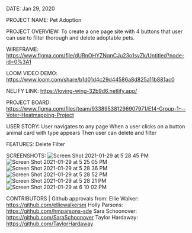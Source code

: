 DATE:
Jan 29, 2020


PROJECT NAME:
Pet Adoption


PROJECT OVERVIEW:
To create a one page site with 4 buttons that user
can use to filter thorough and delete adoptable pets. 


WIREFRAME:
https://www.figma.com/file/dURnOHYZNqnCJu23o1syZk/Untitled?node-id=0%3A1


LOOM VIDEO DEMO:
https://www.loom.com/share/b1d01d4c29d44586a8d825a11b881ac0


NELIFY LINK:
https://loving-wing-32b9d6.netlify.app/


PROJECT BOARD:
https://www.figma.com/files/team/933895381296907971/E14-Group-1---Voter-Heatmapping-Project


USER STORY:
User navigates to any page
When a user clicks on a button animal card with type appears
Then user can delete and filter



FEATURES:
Delete
Filter

SCREENSHOTS:
![Screen Shot 2021-01-29 at 5 28 45 PM](https://user-images.githubusercontent.com/68397076/106337723-89e38c00-6257-11eb-8dde-d3e62dfe7f72.png)
![Screen Shot 2021-01-29 at 5 25 05 PM](https://user-images.githubusercontent.com/68397076/106337725-8a7c2280-6257-11eb-93ea-f0fcb5993d96.png)
![Screen Shot 2021-01-29 at 5 28 36 PM](https://user-images.githubusercontent.com/68397076/106337726-8b14b900-6257-11eb-9520-afe2dc8fc0e5.png)
![Screen Shot 2021-01-29 at 5 28 52 PM](https://user-images.githubusercontent.com/68397076/106337727-8bad4f80-6257-11eb-920c-f146498dd12e.png)
![Screen Shot 2021-01-29 at 5 28 21 PM](https://user-images.githubusercontent.com/68397076/106337728-8bad4f80-6257-11eb-9642-7f2c757392b0.png)
![Screen Shot 2021-01-29 at 6 10 02 PM](https://user-images.githubusercontent.com/68397076/106339820-59065580-625d-11eb-8ce9-0de6fb578c4f.png)


CONTRIBUTORS | Github approvals from:
Ellie Walker: https://github.com/elliewalkersm
Holly Parsons: https://github.com/hmparsons-sde
Sara Schoonover: https://github.com/SaraSchoonover
Taylor Hardaway: https://github.com/TaylorHardaway
